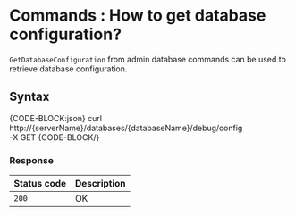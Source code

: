 # Commands : How to get database configuration?

`GetDatabaseConfiguration` from admin database commands can be used to retrieve database configuration.

## Syntax

{CODE-BLOCK:json}
curl \
	http://{serverName}/databases/{databaseName}/debug/config \
	-X GET
{CODE-BLOCK/}

### Response

| Status code | Description |
| ----------- | - |
| `200` | OK |


